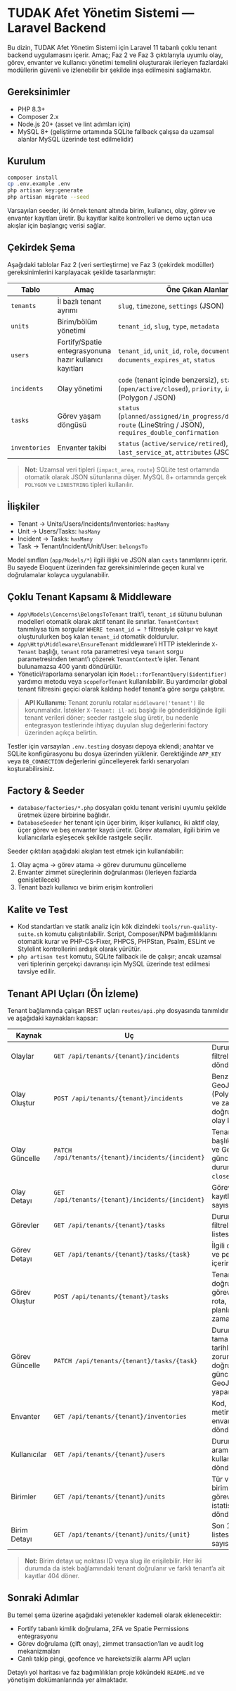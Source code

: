 # TUDAK Afet Yönetim Sistemi — Laravel Backend

Bu dizin, TUDAK Afet Yönetim Sistemi için Laravel 11 tabanlı çoklu tenant backend uygulamasını içerir. Amaç; Faz 2 ve Faz 3 çıktılarıyla uyumlu olay, görev, envanter ve kullanıcı yönetimi temelini oluşturarak ilerleyen fazlardaki modüllerin güvenli ve izlenebilir bir şekilde inşa edilmesini sağlamaktır.

## Gereksinimler
- PHP 8.3+
- Composer 2.x
- Node.js 20+ (asset ve lint adımları için)
- MySQL 8+ (geliştirme ortamında SQLite fallback çalışsa da uzamsal alanlar MySQL üzerinde test edilmelidir)

## Kurulum
```bash
composer install
cp .env.example .env
php artisan key:generate
php artisan migrate --seed
```

Varsayılan seeder, iki örnek tenant altında birim, kullanıcı, olay, görev ve envanter kayıtları üretir. Bu kayıtlar kalite kontrolleri ve demo uçtan uca akışlar için başlangıç verisi sağlar.

## Çekirdek Şema
Aşağıdaki tablolar Faz 2 (veri sertleştirme) ve Faz 3 (çekirdek modüller) gereksinimlerini karşılayacak şekilde tasarlanmıştır:

| Tablo | Amaç | Öne Çıkan Alanlar |
| --- | --- | --- |
| `tenants` | İl bazlı tenant ayrımı | `slug`, `timezone`, `settings` (JSON)
| `units` | Birim/bölüm yönetimi | `tenant_id`, `slug`, `type`, `metadata`
| `users` | Fortify/Spatie entegrasyonuna hazır kullanıcı kayıtları | `tenant_id`, `unit_id`, `role`, `documents`, `documents_expires_at`, `status`
| `incidents` | Olay yönetimi | `code` (tenant içinde benzersiz), `status` (`open/active/closed`), `priority`, `impact_area` (Polygon / JSON)
| `tasks` | Görev yaşam döngüsü | `status` (`planned/assigned/in_progress/done/verified`), `route` (LineString / JSON), `requires_double_confirmation`
| `inventories` | Envanter takibi | `status` (`active/service/retired`), `last_service_at`, `attributes` (JSON)

> **Not:** Uzamsal veri tipleri (`impact_area`, `route`) SQLite test ortamında otomatik olarak JSON sütunlarına düşer. MySQL 8+ ortamında gerçek `POLYGON` ve `LINESTRING` tipleri kullanılır.

## İlişkiler
- Tenant → Units/Users/Incidents/Inventories: `hasMany`
- Unit → Users/Tasks: `hasMany`
- Incident → Tasks: `hasMany`
- Task → Tenant/Incident/Unit/User: `belongsTo`

Model sınıfları (`app/Models/*`) ilgili ilişki ve JSON alan `casts` tanımlarını içerir. Bu sayede Eloquent üzerinden faz gereksinimlerinde geçen kural ve doğrulamalar kolayca uygulanabilir.

## Çoklu Tenant Kapsamı & Middleware
- `App\Models\Concerns\BelongsToTenant` trait’i, `tenant_id` sütunu bulunan modelleri otomatik olarak aktif tenant ile sınırlar. `TenantContext` tanımlıysa tüm sorgular `WHERE tenant_id = ?` filtresiyle çalışır ve kayıt oluşturulurken boş kalan `tenant_id` otomatik doldurulur.
- `App\Http\Middleware\EnsureTenant` middleware’i HTTP isteklerinde `X-Tenant` başlığı, `tenant` rota parametresi veya `tenant` sorgu parametresinden tenant’ı çözerek `TenantContext`’e işler. Tenant bulunamazsa 400 yanıtı döndürülür.
- Yönetici/raporlama senaryoları için `Model::forTenantQuery($identifier)` yardımcı metodu veya `scopeForTenant` kullanılabilir. Bu yardımcılar global tenant filtresini geçici olarak kaldırıp hedef tenant’a göre sorgu çalıştırır.

> **API Kullanımı:** Tenant zorunlu rotalar `middleware('tenant')` ile korunmalıdır. İstekler `X-Tenant: il-adi` başlığı ile gönderildiğinde ilgili tenant verileri döner; seeder rastgele slug üretir, bu nedenle entegrasyon testlerinde ihtiyaç duyulan slug değerlerini factory üzerinden açıkça belirtin.

Testler için varsayılan `.env.testing` dosyası depoya eklendi; anahtar ve SQLite konfigürasyonu bu dosya üzerinden yüklenir. Gerektiğinde `APP_KEY` veya `DB_CONNECTION` değerlerini güncelleyerek farklı senaryoları koşturabilirsiniz.

## Factory & Seeder
- `database/factories/*.php` dosyaları çoklu tenant verisini uyumlu şekilde üretmek üzere birbirine bağlıdır.
- `DatabaseSeeder` her tenant için üçer birim, ikişer kullanıcı, iki aktif olay, üçer görev ve beş envanter kaydı üretir. Görev atamaları, ilgili birim ve kullanıcılarla eşleşecek şekilde rastgele seçilir.

Seeder çıktıları aşağıdaki akışları test etmek için kullanılabilir:
1. Olay açma → görev atama → görev durumunu güncelleme
2. Envanter zimmet süreçlerinin doğrulanması (ilerleyen fazlarda genişletilecek)
3. Tenant bazlı kullanıcı ve birim erişim kontrolleri

## Kalite ve Test
- Kod standartları ve statik analiz için kök dizindeki `tools/run-quality-suite.sh` komutu çalıştırılabilir. Script, Composer/NPM bağımlılıklarını otomatik kurar ve PHP-CS-Fixer, PHPCS, PHPStan, Psalm, ESLint ve Stylelint kontrollerini ardışık olarak yürütür.
- `php artisan test` komutu, SQLite fallback ile de çalışır; ancak uzamsal veri tiplerinin gerçekçi davranışı için MySQL üzerinde test edilmesi tavsiye edilir.

## Tenant API Uçları (Ön İzleme)
Tenant bağlamında çalışan REST uçları `routes/api.php` dosyasında tanımlıdır ve aşağıdaki kaynakları kapsar:

| Kaynak | Uç | Açıklama |
| --- | --- | --- |
| Olaylar | `GET /api/tenants/{tenant}/incidents` | Durum, öncelik ve kod filtreleriyle olay listesini döndürür. |
| Olay Oluştur | `POST /api/tenants/{tenant}/incidents` | Benzersiz kod, GeoJSON (Polygon/MultiPolygon) ve zaman doğrulamasıyla yeni olay kaydı oluşturur. |
| Olay Güncelle | `PATCH /api/tenants/{tenant}/incidents/{incident}` | Tenant doğrulamasıyla başlık, durum, öncelik ve GeoJSON alanlarını günceller; `closed` durumuna geçişte `closed_at` zorunludur. |
| Olay Detayı | `GET /api/tenants/{tenant}/incidents/{incident}` | Göreve bağlanan kayıtları ve görev sayısını içerir. |
| Görevler | `GET /api/tenants/{tenant}/tasks` | Durum, olay ve çift onay filtreleriyle görev listesini döndürür. |
| Görev Detayı | `GET /api/tenants/{tenant}/tasks/{task}` | İlgili olay, atanmış birim ve personel bilgilerini içerir. |
| Görev Oluştur | `POST /api/tenants/{tenant}/tasks` | Tenant bağlamında olay doğrulaması yaparak görev açar; GeoJSON rota, atamalar ve planlanan başlangıç zamanı isteğe bağlıdır. |
| Görev Güncelle | `PATCH /api/tenants/{tenant}/tasks/{task}` | Durum geçişlerinde tamamlanma/doğrulama tarihlerini ve çift onay zorunluluklarını doğrular, rota güncellemelerinde GeoJSON kontrolü yapar. |
| Envanter | `GET /api/tenants/{tenant}/inventories` | Kod, durum ve serbest metin arama destekli envanter listesini döndürür. |
| Kullanıcılar | `GET /api/tenants/{tenant}/users` | Durum, rol, birim ve arama parametreleri ile kullanıcı listesini döndürür. |
| Birimler | `GET /api/tenants/{tenant}/units` | Tür ve arama filtresiyle birim listesini, görev/kullanıcı istatistikleriyle birlikte döndürür. |
| Birim Detayı | `GET /api/tenants/{tenant}/units/{unit}` | Son 10 görevi, kullanıcı listesini ve aktif görev sayısını içerir. |

> **Not:** Birim detayı uç noktası ID veya slug ile erişilebilir. Her iki durumda da istek bağlamındaki tenant doğrulanır ve farklı tenant’a ait kayıtlar 404 döner.

## Sonraki Adımlar
Bu temel şema üzerine aşağıdaki yetenekler kademeli olarak eklenecektir:
- Fortify tabanlı kimlik doğrulama, 2FA ve Spatie Permissions entegrasyonu
- Görev doğrulama (çift onay), zimmet transaction’ları ve audit log mekanizmaları
- Canlı takip pingi, geofence ve hareketsizlik alarmı API uçları

Detaylı yol haritası ve faz bağımlılıkları proje kökündeki `README.md` ve yönetişim dokümanlarında yer almaktadır.
